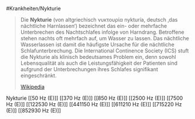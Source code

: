 #Krankheiten/Nykturie

> Die **Nykturie** (von altgriechisch νυκτουρία nykturía, deutsch ‚das nächtliche Harnlassen‘) bezeichnet das ein- oder mehrfache Unterbrechen des Nachtschlafes infolge von Harndrang. Betroffene stehen nachts oft mehrfach auf, um Wasser zu lassen. Das nächtliche Wasserlassen ist damit die häufigste Ursache für die nächtliche Schlafunterbrechung. Die International Continence Society (ICS) stuft die Nykturie als klinisch bedeutsames Problem ein, denn sowohl Lebensqualität als auch die Leistungsfähigkeit der Patienten sind aufgrund der Unterbrechungen ihres Schlafes signifikant eingeschränkt.
>
> [Wikipedia](https://de.wikipedia.org/wiki/Nykturie)

Nykturie
[[50 Hz (E)]]
[[370 Hz (E)]]
[[850 Hz (E)]]
[[2500 Hz (E)]]
[[7500 Hz (E)]]
[[122530 Hz (E)]]
[[441150 Hz (E)]]
[[611210 Hz (E)]]
[[715220 Hz (E)]]
[[852930 Hz (E)]]